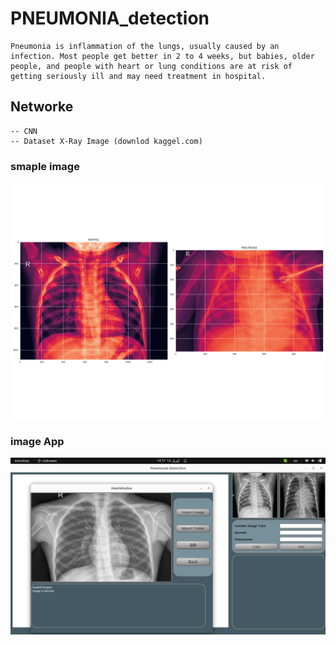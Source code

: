  # PNEUMONIA_detection
    Pneumonia is inflammation of the lungs, usually caused by an infection. Most people get better in 2 to 4 weeks, but babies, older people, and people with heart or lung conditions are at risk of getting seriously ill and may need treatment in hospital.

## Networke
    -- CNN
    -- Dataset X-Ray Image (downlod kaggel.com)
 
 ### smaple image
 ![test](./temp.png "test")
 ### image App
 ![simpel](./app.png "simpel")